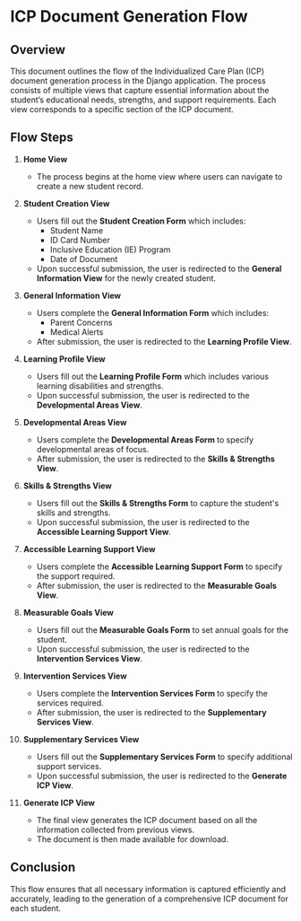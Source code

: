 # ICP Document Generation Flow

## Overview
This document outlines the flow of the Individualized Care Plan (ICP) document generation process in the Django application. The process consists of multiple views that capture essential information about the student’s educational needs, strengths, and support requirements. Each view corresponds to a specific section of the ICP document.

## Flow Steps

1. **Home View**
   - The process begins at the home view where users can navigate to create a new student record.

2. **Student Creation View**
   - Users fill out the **Student Creation Form** which includes:
     - Student Name
     - ID Card Number
     - Inclusive Education (IE) Program
     - Date of Document
   - Upon successful submission, the user is redirected to the **General Information View** for the newly created student.

3. **General Information View**
   - Users complete the **General Information Form** which includes:
     - Parent Concerns
     - Medical Alerts
   - After submission, the user is redirected to the **Learning Profile View**.

4. **Learning Profile View**
   - Users fill out the **Learning Profile Form** which includes various learning disabilities and strengths.
   - Upon successful submission, the user is redirected to the **Developmental Areas View**.

5. **Developmental Areas View**
   - Users complete the **Developmental Areas Form** to specify developmental areas of focus.
   - After submission, the user is redirected to the **Skills & Strengths View**.

6. **Skills & Strengths View**
   - Users fill out the **Skills & Strengths Form** to capture the student's skills and strengths.
   - Upon successful submission, the user is redirected to the **Accessible Learning Support View**.

7. **Accessible Learning Support View**
   - Users complete the **Accessible Learning Support Form** to specify the support required.
   - After submission, the user is redirected to the **Measurable Goals View**.

8. **Measurable Goals View**
   - Users fill out the **Measurable Goals Form** to set annual goals for the student.
   - Upon successful submission, the user is redirected to the **Intervention Services View**.

9. **Intervention Services View**
   - Users complete the **Intervention Services Form** to specify the services required.
   - After submission, the user is redirected to the **Supplementary Services View**.

10. **Supplementary Services View**
    - Users fill out the **Supplementary Services Form** to specify additional support services.
    - Upon successful submission, the user is redirected to the **Generate ICP View**.

11. **Generate ICP View**
    - The final view generates the ICP document based on all the information collected from previous views.
    - The document is then made available for download.

## Conclusion
This flow ensures that all necessary information is captured efficiently and accurately, leading to the generation of a comprehensive ICP document for each student.

